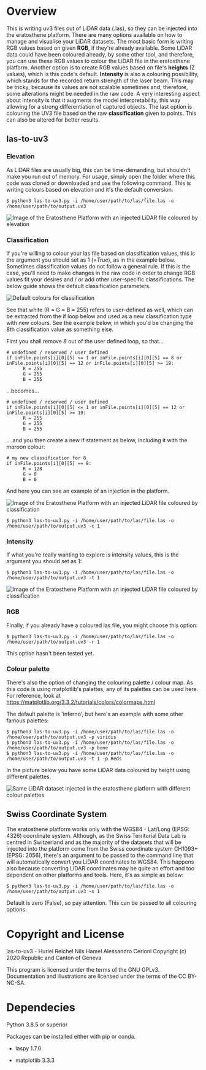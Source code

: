 # Overview

This is writing uv3 files out of LiDAR data (.las), so they can be injected into the eratosthene platform. There are many options available on how to manage and visualise your LiDAR datasets. The most basic form is writing RGB values based on given **RGB**, if they're already available. Some LiDAR data could have been coloured already, by some other tool, and therefore, you can use these RGB values to colour the LiDAR file in the eratosthene platform. Another option is to create RGB values based on file's **heights** (Z values), which is this code's default. **Intensity** is also a colouring possibility, which stands for the recorded return strength of the laser beam. This may be tricky, because its values are not scalable sometimes and, therefore, some alterations might be needed in the raw code. A very interesting aspect about intensity is that it augments the model interpretability, this way allowing for a strong differentiation of captured objects. The last option is colouring the UV3 file based on the raw **classification** given to points. This can also be altered for better results.

## las-to-uv3

### Elevation

As LiDAR files are usually big, this can be time-demanding, but shouldn't make you run out of memory. For usage, simply open the folder where this code was cloned or downloaded and use the following command. This is writing colours based on elevation and it's the default conversion.

```
$ python3 las-to-uv3.py -i /home/user/path/to/las/file.las -o /home/user/path/to/output.uv3 
```

![Image of the Eratosthene Platform with an injected LiDAR file coloured by elevation](frauenfeld_height.png)

### Classification

If you're willing to colour your las file based on classification values, this is the argument you should set as 1 (=*True*), as in the example below. Sometimes classification values do not follow a general rule. If this is the case, you'll need to make changes in the raw code in order to change RGB values fit your desires and / or add other user-specific classifications. The below guide shows the default classification parameters.

![Default colours for classification](colour_guide.png)

See that white (R = G = B = 255) refers to user-defined as well, which can be extracted from the if loop below and used as a new classification type with new colours. See the example below, in which you'd be changing the 8th classification value as something else. 

First you shall remove *8* out of the user defined loop, so that...

```
# undefined / reserved / user defined
if inFile.points[i][0][5] <= 1 or inFile.points[i][0][5] == 8 or inFile.points[i][0][5] == 12 or inFile.points[i][0][5] >= 19:
      R = 255
      G = 255
      B = 255
```

...becomes...

```
# undefined / reserved / user defined
if inFile.points[i][0][5] <= 1 or inFile.points[i][0][5] == 12 or inFile.points[i][0][5] >= 19:
      R = 255
      G = 255
      B = 255
```

... and you then create a new if statement as below, including it with the *maroon* colour:

```
# my new classification for 8
if inFile.points[i][0][5] == 8:
      R = 128
      G = 0
      B = 0
```

And here you can see an example of an injection in the platform.

![Image of the Eratosthene Platform with an injected LiDAR file coloured by classification](bassenges_class.png)

```
$ python3 las-to-uv3.py -i /home/user/path/to/las/file.las -o /home/user/path/to/output.uv3 -c 1
```

### Intensity

If what you're really wanting to explore is intensity values, this is the argument you should set as 1:

```
$ python3 las-to-uv3.py -i /home/user/path/to/las/file.las -o /home/user/path/to/output.uv3 -t 1
``` 

![Image of the Eratosthene Platform with an injected LiDAR file coloured by classification](bassenges_intensity.png)


### RGB

Finally, if you already have a coloured las file, you might choose this option:

```
$ python3 las-to-uv3.py -i /home/user/path/to/las/file.las -o /home/user/path/to/output.uv3 -r 1
``` 

This option hasn't been tested yet. 

### Colour palette

There's also the option of changing the colouring palette / colour map. As this code is using matplotlib's palettes, any of its palettes can be used here. For reference, look at https://matplotlib.org/3.3.2/tutorials/colors/colormaps.html

The default palette is 'inferno', but here's an example with some other famous palettes:

```
$ python3 las-to-uv3.py -i /home/user/path/to/las/file.las -o /home/user/path/to/output.uv3 -p viridis
$ python3 las-to-uv3.py -i /home/user/path/to/las/file.las -o /home/user/path/to/output.uv3 -p bone
$ python3 las-to-uv3.py -i /home/user/path/to/las/file.las -o /home/user/path/to/output.uv3 -t 1 -p Reds
```
In the picture below you have some LiDAR data coloured by height using different palettes.  

![Same LiDAR dataset injected in the eratosthene platform with different colour palettes](palettes.png)

## Swiss Coordinate System

The eratosthene platform works only with the WGS84 - Lat/Long (EPSG: 4326) coordinate system. Although, as the Swiss Territorial Data Lab is centred in Switzerland and as the majority of the datasets that will be injected into the platform come from the Swiss coordinate system CH1093+ (EPSG: 2056), there's an argument to be passed to the command line that will automatically convert you LiDAR coordinates to WGS84. This happens also because converting LiDAR coordinates may be quite an effort and too dependent on other platforms and tools. Here, it's as simple as below:

```
$ python3 las-to-uv3.py -i /home/user/path/to/las/file.las -o /home/user/path/to/output.uv3 -s 1
```

Default is zero (False), so pay attention. This can be passed to all colouring options.

# Copyright and License

las-to-uv3 - Huriel Reichel Nils Hamel Alessandro Cerioni
Copyright (c) 2020 Republic and Canton of Geneva

This program is licensed under the terms of the GNU GPLv3. Documentation and illustrations are licensed under the terms of the CC BY-NC-SA.

# Dependecies 

Python 3.8.5 or superior

Packages can be installed either with pip or conda.

* laspy 1.7.0

* matplotlib 3.3.3
